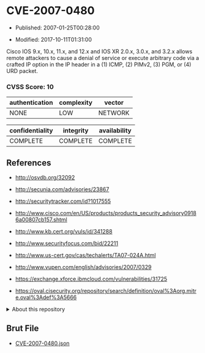 # CVE-2007-0480

- Published: 2007-01-25T00:28:00

- Modified: 2017-10-11T01:31:00

Cisco IOS 9.x, 10.x, 11.x, and 12.x and IOS XR 2.0.x, 3.0.x, and 3.2.x allows remote attackers to cause a denial of service or execute arbitrary code via a crafted IP option in the IP header in a (1) ICMP, (2) PIMv2, (3) PGM, or (4) URD packet.

### CVSS Score: **10**

| authentication | complexity | vector |
| --- | --- | --- |
| NONE | LOW | NETWORK |

| confidentiality | integrity | availability |
| --- | --- | --- |
| COMPLETE | COMPLETE | COMPLETE |

## References

* http://osvdb.org/32092

* http://secunia.com/advisories/23867

* http://securitytracker.com/id?1017555

* http://www.cisco.com/en/US/products/products_security_advisory09186a00807cb157.shtml

* http://www.kb.cert.org/vuls/id/341288

* http://www.securityfocus.com/bid/22211

* http://www.us-cert.gov/cas/techalerts/TA07-024A.html

* http://www.vupen.com/english/advisories/2007/0329

* https://exchange.xforce.ibmcloud.com/vulnerabilities/31725

* https://oval.cisecurity.org/repository/search/definition/oval%3Aorg.mitre.oval%3Adef%3A5666

<details>
<summary>About this repository</summary> 

  This repository is part of the project [Live Hack CVE](https://github.com/Live-Hack-CVE). Main website can be found [www.live-hack.org](https://www.live-hack.org) 
  
  Made by [Sn0wAlice](https://github.com/Sn0wAlice) for the people that care about security and need to have a feed of the latest CVEs. Hope you enjoy it, don't forget to star the repo and follow me on [Twitter](https://twitter.com/Sn0wAlice) and [Github](https://github.com/Sn0wAlice). And that is my [personnal website](https://www.alice-snow.me/)

  - [Home Page](https://github.com/Live-Hack-CVE)
  - [Framework](https://github.com/Live-Hack-CVE/cve-framework)
  - [CVE database](https://github.com/Live-Hack-CVE/full_database)
  - [Changelog](https://github.com/Live-Hack-CVE/Changelog)
</details>

## Brut File

* [CVE-2007-0480.json](https://raw.githubusercontent.com/Live-Hack-CVE/full_database/main/cves/2007/CVE-2007-0480.json)

